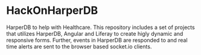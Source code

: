 # HackOnHarperDB
HarperDB to help with Healthcare.  This repository includes a set of projects that utilizes HarperDB, Angular and Liferay to create higly dynamic and responsive forms. Further, events in HarperDB are responded to and real time alerts are sent to the browser based socket.io clients. 
